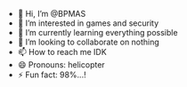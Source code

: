 - 👋 Hi, I’m @BPMAS
- 👀 I’m interested in games and security 
- 🌱 I’m currently learning everything possible 
- 💞️ I’m looking to collaborate on nothing 
- 📫 How to reach me IDK
- 😄 Pronouns: helicopter 
- ⚡ Fun fact: 98%...!

<!---
BPMAS/BPMAS is a ✨ special ✨ repository because its `README.md` (this file) appears on your GitHub profile.
You can click the Preview link to take a look at your changes.
--->
